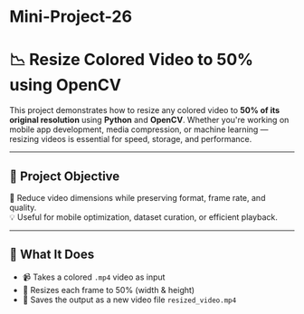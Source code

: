 # Mini-Project-26
# 📉 Resize Colored Video to 50% using OpenCV

This project demonstrates how to resize any colored video to **50% of its original resolution** using **Python** and **OpenCV**. Whether you're working on mobile app development, media compression, or machine learning — resizing videos is essential for speed, storage, and performance.

---

## 🎯 Project Objective

🔧 Reduce video dimensions while preserving format, frame rate, and quality.  
💡 Useful for mobile optimization, dataset curation, or efficient playback.

---

## 🧰 What It Does

- 📹 Takes a colored `.mp4` video as input
- 🔁 Resizes each frame to 50% (width & height)
- 💾 Saves the output as a new video file `resized_video.mp4`

